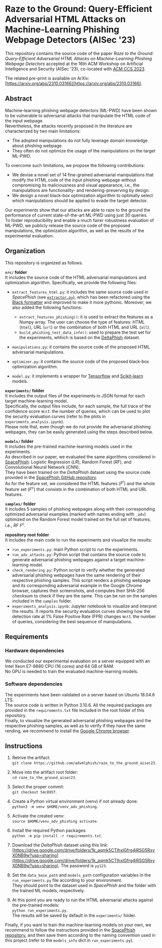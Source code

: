 # Raze to the Ground: Query-Efficient Adversarial HTML Attacks on Machine-Learning Phishing Webpage Detectors (AISec '23)

This repository contains the source code of the paper _Raze to the Ground: Query-Efficient Adversarial HTML Attacks on Machine-Learning Phishing Webpage Detectors_ accepted
at the 16th ACM Workshop on Artificial Intelligence and Security (AISec '23), co-located with [ACM CCS 2023](https://www.sigsac.org/ccs/CCS2023/).  

The related pre-print is available on ArXiv: [https://arxiv.org/abs/2310.03166](https://arxiv.org/abs/2310.03166).


## Abstract
Machine-learning phishing webpage detectors (ML-PWD) have been shown to be vulnerable to adversarial attacks that manipulate the HTML code of the input webpage.  
Nevertheless, the attacks recently proposed in the literature are characterized by two main limitations:
* The adopted manipulations do not fully leverage domain knowledge about phishing webpage.
* They often do not optimize the usage of the manipulations on the target ML-PWD.

To overcome such limitations, we propose the following contributions:
* We devise a novel set of 14 fine-grained adversarial manipulations that modify the HTML code of the input phishing webpage without compromising its maliciousness and visual appearance, i.e., the manipulations are functionality- and rendering-preserving by design.
* We design a novel black-box optimization algorithm to optimally select which manipulations should be applied to evade the target detector.

Our experiments show that our attacks are able to raze to the ground the performance of current state-of-the-art ML-PWD using just 30 queries.  
To foster reproducibility and enable a much fairer robustness evaluation of ML-PWD, we publicly release the source code of the proposed manipulations, the optimization algorithm, as well as the results of the experimental evaluation.


## Organization
This repository is organized as follows.

**`src/` folder**  
It includes the source code of the HTML adversarial manipulations and optimization algorithm.
Specifically, we provide the following files:  
* `extract_features_html.py`: it includes the same source code used in _SpacePhish_ (see [`extractor.py`](https://github.com/hihey54/acsac22_spacephish/blob/99fe25e4dca1bdc7ccebece78db325955f5f532f/preprocessing_folder/extractor.py)), which has been refactored using the [Black formatter](https://black.readthedocs.io/en/stable/) and improved to make it more pythonic. Moreover, we also added the following functions:
   * `extract_features_phishing()`: it is used to extract the features as a Numpy array. The user can choose the type of features: HTML (`html`), URL (`url`) or the combination of both HTML and URL (`all`).
   * `build_phishing_test_data_info()`: used to prepare the test set for the experiments, whhich is based on the [DeltaPhish](https://link.springer.com/chapter/10.1007/978-3-319-66402-6_22) dataset.

* `manipulations.py`: it contains the source code of the proposed HTML adversarial manipulations.

* `optimizer.py`: it contains the source code of the proposed black-box optimization algorithm.

* `model.py`: it implements a wrapper for [Tensorflow](https://www.tensorflow.org) and [Scikit-learn](https://scikit-learn.org/stable/) models.

**`experiments/` folder**  
It includes the output files of the experiments in JSON format for each target machine-learning model.  
Specifically, the output files include, for each sample, the full trace of the confidence score w.r.t. the number of queries, which can be used to plot the security evaluation curves (refer to the plots in `experiments_analysis.ipynb`).  
Please note that, even though we do not provide the adversarial phishing webpages, they can be easily generated using the steps described below.

**`models/` folder**  
It includes the pre-trained machine-learning models used in the experiments.  
As described in our paper, we evaluated the same algorithms considered in [SpacePhish](https://dl.acm.org/doi/abs/10.1145/3564625.3567980): Logistic Regression ($LR$), Random Forest ($RF$), and Convolutional Neural Network ($CNN$).  
They have been trained on the _DeltaPhish_ dataset using the source code provided in the [SpacePhish GitHub repository](https://github.com/hihey54/acsac22_spacephish/tree/99fe25e4dca1bdc7ccebece78db325955f5f532f).  
As for the feature set, we considered the HTML features ($F^r$) and the whole feature set ($F^c$) that consists in the combination of both HTML and URL features.

**`samples/` folder**  
It includes 5 samples of phishing webpages along with their corresponding optimized adversarial examples (marked with names ending with `_adv`) optimized on the Random Forest model trained on the full set of features, i.e., $RF$  $F^c$.

**repository root folder**  
It includes the main code to run the experiments and visualize the results:

* `run_experiments.py`: main Python script to run the experiments.
* `run_adv_attacks.py`: Python script that contains the source code to generate adversarial phishing webpages against a target machine-learning model.
* `check_rendering.py`: Python script to verify whether the generated adversarial phishing webpages have the same rendering of their respective phishing samples.
  This script renders a phishing webpage and its corresponding adversarial example in the Google Chrome browser, captures their screenshots, and computes their SHA-256 checksum to check if they are the same.
  This can be run on the samples included in the `samples` folder.
* `experiments_analysis.ipynb`: Jupyter notebook to visualize and interpret the results. It reports the security evaluation curves showing how the detection rate at 1% False Positive Rate (FPR) changes w.r.t. the number of queries, considering the best sequence of manipulations.


## Requirements

### Hardware dependencies
We conducted our experimental evaluation on a server equipped with an Intel Xeon E7-8880 CPU (16 cores) and 64 GB of RAM.  
No GPU is needed to train the evaluated machine-learning models.

### Software dependencies
The experiments have been validated on a server based on Ubuntu 18.04.6 LTS.  
The source code is written in Python 3.10.6. All the required packages are provided in the `requirements.txt` file included in the root folder of this repository.  
Finally, to visualize the generated adversarial phishing webpages and the respective phishing samples, as well as to verify if they have the same rending, we recommend to install the [Google Chrome browser](https://www.google.com/chrome/).


## Instructions

1. Retrive the artifact:  
`git clone https://github.com/advmlphish/raze_to_the_ground_aisec23`.

2. Move into the artifact root folder:  
`cd raze_to_the_ground_aisec23`.

3. Select the proper commit:  
`git checkout 54c895f`.

4. Create a Python virtual environment (venv) if not already done:  
`python3 -m venv $HOME/venv_adv_phishing`.

5. Activate the created venv:  
`source $HOME/venv_adv_phishing activate`.

6. Install the required Python packages:  
`python -m pip install -r requirements.txt`.

7. Download the _DeltaPhish_ dataset using this link: [https://drive.google.com/drive/folders/1k_aqmk5CTlhxlGfrg4jRSG5RxyX0NB9w?usp=sharing](https://drive.google.com/drive/folders/1k_aqmk5CTlhxlGfrg4jRSG5RxyX0NB9w?usp=sharing). The password is `yy123`.
 
8. Set the `data_base_path` and `models_path` configuration variables in the `run_experiments.py` file according to your environment.  
They should point to the dataset used in _SpacePhish_ and the folder with the trained ML models, respectively.  

9. At this point you are ready to run the HTML adversarial attacks against the pre-trained models:  
`python run_experiments.py`.  
The results will be saved by default in the `experiments/` folder.

Finally, if you want to train the machine-learning models on your own, we recommend to follow the instructions provided in the [SpacePhish repository](https://github.com/hihey54/acsac22_spacephish/tree/99fe25e4dca1bdc7ccebece78db325955f5f532f), and then save them according to the naming convention used in this project (refer to the `models_info` dict in `run_experiments.py`).
